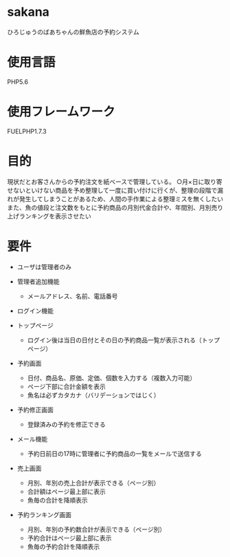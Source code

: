 # sakana
ひろじゅうのばあちゃんの鮮魚店の予約システム

# 使用言語
PHP5.6

# 使用フレームワーク
FUELPHP1.7.3

# 目的
現状だとお客さんからの予約注文を紙ベースで管理している。
○月×日に取り寄せないといけない商品を予め整理して一度に買い付けに行くが、整理の段階で漏れが発生してしまうことがあるため、人間の手作業による整理ミスを無くしたい
また、魚の値段と注文数をもとに予約商品の月別代金合計や、年間別、月別売り上げランキングを表示させたい

# 要件
* ユーザは管理者のみ

* 管理者追加機能
  - メールアドレス、名前、電話番号
* ログイン機能

* トップページ
  - ログイン後は当日の日付とその日の予約商品一覧が表示される（トップページ）

* 予約画面
  - 日付、商品名、原価、定価、個数を入力する（複数入力可能）
  - ページ下部に合計金額を表示
  - 魚名は必ずカタカナ（バリデーションではじく）

* 予約修正画面
  - 登録済みの予約を修正できる

* メール機能
  - 予約日前日の17時に管理者に予約商品の一覧をメールで送信する

* 売上画面
  - 月別、年別の売上合計が表示できる（ページ別）
  - 合計額はページ最上部に表示
  - 魚毎の合計を降順表示

* 予約ランキング画面
  - 月別、年別の予約数合計が表示できる（ページ別）
  - 予約合計はページ最上部に表示
  - 魚毎の予約合計を降順表示